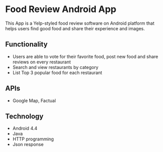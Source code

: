 # Food Review Android App
This App is a Yelp-styled food review software on Android platform that helps users find good food and share their experience and images.

## Functionality
* Users are able to vote for their favorite food, post new food and share reviews on every restaurant
* Search and view restaurants by category
* List Top 3 popular food for each restaurant

## APIs
* Google Map, Factual

## Technology
* Android 4.4
* Java
* HTTP programming
* Json response
